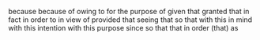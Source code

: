 because
because of
owing to
for the purpose of
given that
granted that
in fact
in order to
in view of
provided that
seeing that
so that
with this in mind
with this intention
with this purpose
since
so that
that
in order (that)
as
